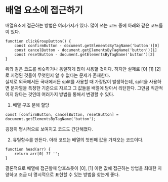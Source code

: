 # 배열 요소에 접근하기

배열요소에 접근하는 방법은 여러가지가 있다. 많이 쓰는 코드 중에 아래와 같은 코드들이 있다.

```
function clickGroupButton() {
    const confirmButton - document.getElementsByTagName('button')[0]
    const cancelButton - document.getElementsByTagName('button')[1]
    const resetButton - document.getElementsByTagName('button')[2]
}
```

위와 같은 코드를 비슷하거나 동일하게 많이 사용할 것이다. 하지만 실제로 [0] [1] [2] 로 지정된 것들이 무엇인지 알 수 없다는 문제가 존재한다.  
실제로 외국에서든 국내에서든 split를 사용할 때 가장많이 발생하는데, split을 사용하면 문자열을 특정한 기준으로 자르고 그 값들을 배열에 담아서 리턴한다.
그만큼 직관적이지 않다는 것인데 여러가지 방법을 통해서 변경할 수 있다.

1. 배열 구조 분해 할당

```
const [confirmButton, cancelButton, resetButton] = document.getElementsByTagName('button');
```

굉장히 명시적으로 보여지고 코드도 간단해졌다.

2. 유틸함수를 만든다. 아래 코드는 배열의 첫번째 값을 가져오는 코드이다.

```
function head(arr) {
    return arr[0] ?? '';
}
```

결론적으로 배열에 접근할때 암호쓰듯이 [0], [1] 이런 값에 접근하는 방법을 최대한 지양하고 조금 더 명시적으로 표현할 수 있는 방법을 찾는게 좋다.

